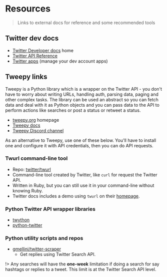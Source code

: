 # Resources
> Links to external docs for reference and some recommended tools


## Twitter dev docs

- [Twitter Developer docs](https://developer.twitter.com/en/docs) home
- [Twitter API Reference](https://developer.twitter.com/en/docs/api-reference-index)
- [Twitter apps](https://developer.twitter.com/en/apps) (manage your dev account apps)


## Tweepy links

Tweepy is a Python library which is a wrapper on the Twitter API - you don't have to worry about writing URLs, handling auth, parsing data, paging and other complex tasks. The library can be used an abstract so you can fetch data and deal with it as Python objects and you can pass data to the API to perform actions like searches or post a status or retweet a status.

- [tweepy.org](https://www.tweepy.org/) homepage
- [Tweepy docs](http://tweepy.readthedocs.org/)
- [Tweepy Discord channel](https://discord.gg/bJvqnhg)


As an alternative to Tweepy, use one of these below. You'll have to install one and configure it with API credentials, then you can do API requests.

### Twurl command-line tool

- Repo: [twitter/twurl](https://github.com/twitter/twurl)
- Command-line tool created by Twitter, like `curl` for request the Twitter API.
- Written in Ruby, but you can still use it in your command-line without knowing Ruby.
- Twitter docs includes a demo using `twurl` on their [homepage](https://developer.twitter.com/en).


### Python Twitter API wrapper libraries

- [twython](https://twython.readthedocs.io/en/latest/)
- [python-twitter](https://python-twitter.readthedocs.io/en/latest/)


### Python utility scripts and repos

- [gmellini/twitter-scraper](https://github.com/gmellini/twitter-scraper)
    - Get replies using Twitter Search API.

!> Any searches will have the **one-week** limitation if doing a search for say hashtags or replies to a tweet. This limit is at the Twitter Search API level.
